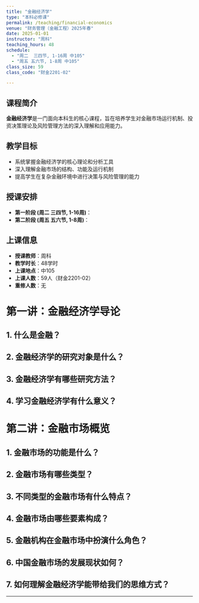 ```yaml
---
title: "金融经济学"
type: "本科必修课"
permalink: /teaching/financial-economics
venue: "财务管理（金融工程）2025年春"
date: 2025-01-01
instructor: "周科"
teaching_hours: 48
schedule: 
  - "周二  三四节, 1-16周 中105"
  - "周五 五六节, 1-8周 中105"
class_size: 59
class_code: "财金2201-02"

---
```


## 课程简介  

**金融经济学**是一门面向本科生的核心课程，旨在培养学生对金融市场运行机制、投资决策理论及风险管理方法的深入理解和应用能力。  

## 教学目标  

- 系统掌握金融经济学的核心理论和分析工具  
- 深入理解金融市场的结构、功能及运行机制  
- 提高学生在复杂金融环境中进行决策与风险管理的能力  

## 授课安排  

- **第一阶段 (周二  三四节, 1-16周)**：
- **第二阶段 (周五 五六节, 1-8周)**：

## 上课信息  

- **授课教师**：周科  
- **教学时长**：48学时  
- **上课地点**：中105  
- **上课人数**：59人（财金2201-02）  
- **重修人数**：无  



# 第一讲：金融经济学导论

## 1. 什么是金融？

## 2. 金融经济学的研究对象是什么？

## 3. 金融经济学有哪些研究方法？

## 4. 学习金融经济学有什么意义？

# 第二讲：金融市场概览

## 1. 金融市场的功能是什么？

## 2. 金融市场有哪些类型？

## 3. 不同类型的金融市场有什么特点？

## 4. 金融市场由哪些要素构成？

## 5. 金融机构在金融市场中扮演什么角色？

## 6. 中国金融市场的发展现状如何？

## 7. 如何理解金融经济学能带给我们的思维方式？




---
